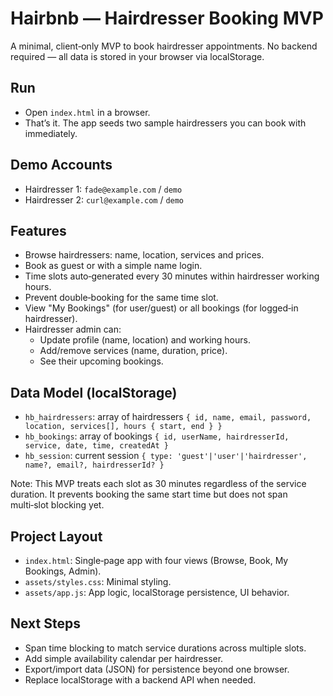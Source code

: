 # Hairbnb — Hairdresser Booking MVP

A minimal, client‑only MVP to book hairdresser appointments. No backend required — all data is stored in your browser via localStorage.

## Run

- Open `index.html` in a browser.
- That’s it. The app seeds two sample hairdressers you can book with immediately.

## Demo Accounts

- Hairdresser 1: `fade@example.com` / `demo`
- Hairdresser 2: `curl@example.com` / `demo`

## Features

- Browse hairdressers: name, location, services and prices.
- Book as guest or with a simple name login.
- Time slots auto‑generated every 30 minutes within hairdresser working hours.
- Prevent double‑booking for the same time slot.
- View "My Bookings" (for user/guest) or all bookings (for logged‑in hairdresser).
- Hairdresser admin can:
  - Update profile (name, location) and working hours.
  - Add/remove services (name, duration, price).
  - See their upcoming bookings.

## Data Model (localStorage)

- `hb_hairdressers`: array of hairdressers `{ id, name, email, password, location, services[], hours { start, end } }`
- `hb_bookings`: array of bookings `{ id, userName, hairdresserId, service, date, time, createdAt }`
- `hb_session`: current session `{ type: 'guest'|'user'|'hairdresser', name?, email?, hairdresserId? }`

Note: This MVP treats each slot as 30 minutes regardless of the service duration. It prevents booking the same start time but does not span multi‑slot blocking yet.

## Project Layout

- `index.html`: Single‑page app with four views (Browse, Book, My Bookings, Admin).
- `assets/styles.css`: Minimal styling.
- `assets/app.js`: App logic, localStorage persistence, UI behavior.

## Next Steps

- Span time blocking to match service durations across multiple slots.
- Add simple availability calendar per hairdresser.
- Export/import data (JSON) for persistence beyond one browser.
- Replace localStorage with a backend API when needed.
